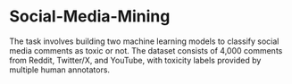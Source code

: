 # Social-Media-Mining
The task involves building two machine learning models to classify social media comments as toxic or not. The dataset consists of 4,000 comments from Reddit, Twitter/X, and YouTube, with toxicity labels provided by multiple human annotators.
